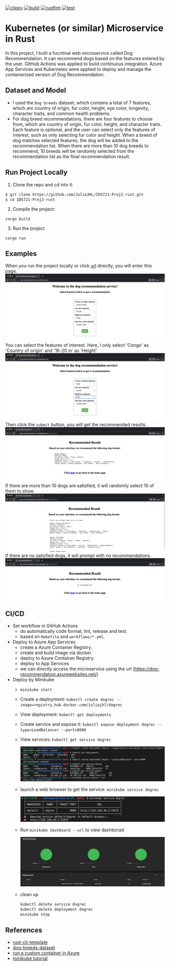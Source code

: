 [![clippy](https://github.com/JuliaJHL/IDS721-Proj2-rust/actions/workflows/lint.yml/badge.svg)](https://github.com/JuliaJHL/IDS721-Proj2-rust/actions/workflows/lint.yml)
[![build](https://github.com/JuliaJHL/IDS721-Proj2-rust/actions/workflows/release.yml/badge.svg)](https://github.com/JuliaJHL/IDS721-Proj2-rust/actions/workflows/release.yml)
[![rustfmt](https://github.com/JuliaJHL/IDS721-Proj2-rust/actions/workflows/rustfmt.yml/badge.svg)](https://github.com/JuliaJHL/IDS721-Proj2-rust/actions/workflows/rustfmt.yml)
[![test](https://github.com/JuliaJHL/IDS721-Proj2-rust/actions/workflows/tests.yml/badge.svg)](https://github.com/JuliaJHL/IDS721-Proj2-rust/actions/workflows/tests.yml)
# Kubernetes (or similar) Microservice in Rust
In this project, I built a fucntinal web microservice called Dog Recommendation. It can recommend dogs based on the features entered by the user. GitHub Actions was applied to build continuous integration. Azure App Services and Kubernetes were applied to deploy and manage the containerized version of Dog Recommendation.

## Dataset and Model
* I used the `Dog breeds` dataset, which contains a total of 7 features, which are country of origin, fur color, height, eye color, longevity, character traits, and common health problems.
* For dog breed recommendations, there are four features to choose from, which are country of origin, fur color, height, and character traits. Each feature is optional, and the user can select only the features of interest, such as only selecting fur color and height. When a breed of dog matches selected features, the dog will be added to the recommendation list. When there are more than 10 dog breeds to recommend, 10 breeds will be randomly selected from the recommendation list as the final recommendation result.

## Run Project Locally
1. Clone the repo and cd into it:
```
$ git clone https://github.com/JuliaJHL/IDS721-Proj2-rust.git
$ cd IDS721-Proj2-rust
```
2. Compile the project:
```
cargo build
```
3. Run the project
```
cargo run
```

## Examples
When you run the project locally or click [url](https://dog-recommendation.azurewebsites.net/) directly, you will enter this page.
![login](https://github.com/JuliaJHL/imgs_readme/blob/main/ids721proj2/login.png)
You can select the features of interest. Here, I only select 'Congo' as 'Country of origin' and '16-20 in' as 'Height'.
![example](https://github.com/JuliaJHL/imgs_readme/blob/main/ids721proj2/example.png)
Then click the `submit` button, you will get the recommended results.
![result](https://github.com/JuliaJHL/imgs_readme/blob/main/ids721proj2/result.png)
If there are more than 10 dogs are satisfied, it will randomly select 10 of them to show.
![ten](https://github.com/JuliaJHL/imgs_readme/blob/main/ids721proj2/ten.png)
If there are no satisfied dogs, it will prompt with no recommendations.
![NO](https://github.com/JuliaJHL/imgs_readme/blob/main/ids721proj2/NO.png)

## CI/CD
* Set workflow in GitHub Actions
  * do automatically code format, lint, release and test.
  * based on `Makefile` and `workflows/*.yml`.
* Deploy to Azure App Services
  * create a Azure Container Registry.
  * create and build image via docker.
  * deploy to Azure Container Registry.
  * deploy to App Services
  * we can directly access the microservice using the url (https://dog-recommendation.azurewebsites.net/)
* Deploy by Minikube
  * `minikube start`
  * Create a deployment: `kubectl create dogrec --image=registry.hub.docker.com/juliajhl/dogrec`
  * View deployment: `kubectl get deployments`
  * Create service and expose it: `kubectl expose deployment dogrec --type=LoadBalancer --port=8080`
  * View services: `kubectl get service dogrec`
  
    <img width="500" alt="step" src="https://github.com/JuliaJHL/imgs_readme/blob/main/ids721proj2/step.png">
    
  * launch a web browser to get the service: `minikube service dogrec`
  
    <img width="500" alt="minikube" src="https://github.com/JuliaJHL/imgs_readme/blob/main/ids721proj2/minikube.png">
    
  * Run `minikube dashboard --url` to view dashborad
  
    <img width="500" alt="dashboard" src="https://github.com/JuliaJHL/imgs_readme/blob/main/ids721proj2/dashboard.png">
    
  * clean up
    ```
    kubectl delete service dogrec
    kubectl delete deployment dogrec
    minikube stop
    ```
    
  

## References

* [rust-cli-template](https://github.com/kbknapp/rust-cli-template)
* [dog-breeds-dataset](https://www.kaggle.com/datasets/marshuu/dog-breeds)
* [run a custom container in Azure](https://learn.microsoft.com/en-us/azure/app-service/quickstart-custom-container?tabs=node&pivots=container-linux-vscode)
* [minikube tutorial](https://github.com/nogibjj/coursera-applied-de-kubernetes-lab)

